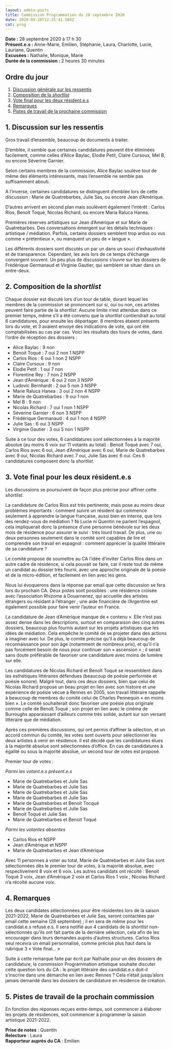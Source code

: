 ```yaml
---
layout: admin-posts
title: Commission Programmation du 28 septembre 2020
date: 2020-09-28T12:25:41.504Z
cat: prog
---
```

**Date :** 28 septembre 2020 à 17 h 30  
**Présent.e.s :** Anne-Marie, Emilien, Stéphanie, Laura, Charlotte, Lucie, Lauriane, Quentin  
**Excusées :** Nathalie, Monique, Marie  
**Durée de la commission :** 2 heures 30 minutes  

## Ordre du jour

1. [Discussion générale sur les ressentis](#discussion)
2. [Composition de la _shortlist_](#shortlist)
3. [Vote final pour les deux résident.e.s](#final)
4. [Remarques](#remarques)
5. [Pistes de travail de la prochaine commission](#pistes)

## <a href="#discussion"></a> 1\. Discussion sur les ressentis

Gros travail d’ensemble, beaucoup de documents à traiter.

D’emblée, il semble que certaines candidatures peuvent être éliminées facilement, comme celles d’Alice Baylac, Elodie Petit, Claire Cursoux, Mel B, ou encore Séverine Garnier.

Selon certains membres de la commission, Alice Baylac soulève tout de même des éléments intéressants, mais l’ensemble ne semble pas suffisamment abouti.

A l’inverse, certaines candidatures se distinguent d’emblée lors de cette discussion : Marie de Quatrebarbes, Julie Sas, ou encore Jean d’Amérique.

D’autres arrivent en second plan mais soulèvent également l’intérêt : Carlos Rios, Benoît Toqué, Nicolas Richard, ou encore Maria Raluca Hanea.

Premières réserves artistiques sur Jean d’Amérique et sur Marie de Quatrebarbes. Des conversations émergent sur les détails techniques : artistique / médiation. Parfois, certains dossiers semblent trop ardus ou vus comme « prétentieux », ou manquent un peu de « langue ».

Les différents dossiers sont discutés un par un dans un souci d’exhaustivité et de transparence. Cependant, les avis lors de ce temps d’échange convergent souvent. Un peu plus de discussions s’ouvre sur les dossiers de Frédérique Germanaud et Virginie Gautier, qui semblent se situer dans un entre-deux.

## <a href="#shortlist"></a> 2\. Composition de la _shortlist_

Chaque dossier est discuté lors d’un tour de table, durant lequel les membres de la commission se prononcent sur si, oui ou non, ces artistes peuvent faire partie de la _shortlist_. Aucune limite n’est attendue dans ce premier temps, même s’il a été convenu que la _shortlist_ contiendrait au total 6 candidatures, pour ensuite les départager. 8 membres étaient présents lors du vote, et 3 avaient envoyé des indications de vote, qui ont été comptabilisées au cas par cas. Voici les résultats des tours de votes, dans l’ordre de réception des dossiers :

*   Alice Baylac : 9 non
*   Benoit Toqué : 7 oui 2 non 1 NSPP
*   Carlos Rios : 6 oui 1 non 2 NSPP
*   Claire Cursoux : 9 non
*   Elodie Petit : 1 oui 7 non
*   Florentine Rey : 7 non 2 NSPP
*   Jean d’Amérique : 6 oui 2 non 3 NSPP
*   Ludovic Bernhardt : 2 oui 5 non 3 NSPP
*   Marie Raluca Hanea : 3 oui 2 non 4 NSPP
*   Marie de Quatrebarbes : 9 oui 1 non
*   Mel B : 9 non
*   Nicolas Richard : 7 oui 1 non 1 NSPP
*   Séverine Garnier : 6 non 3 NSPP
*   Frédérique Germanaud : 4 oui 1 non 4 NSPP
*   Julie Sas : 6 oui 3 NSPP
*   Virginie Gautier : 3 oui 5 non 1 NSPP

Suite à ce tour des votes, 6 candidatures sont sélectionnées à la majorité absolue (au moins 6 voix sur 11 votants au total) : Benoit Toqué avec 7 oui, Carlos Rios avec 6 oui, Jean d’Amérique avec 6 oui, Marie de Quatrebarbes avec 9 oui, Nicolas Richard avec 7 oui, Julie Sas avec 6 oui. Ces 6 candidatures composent donc la _shortlist_.

## <a href="#final"></a> 3\. Vote final pour les deux résident.e.s

Les discussions se poursuivent de façon plus précise pour affiner cette _shortlist_.

La candidature de Carlos Rios est très pertinente, mais pose au moins deux problèmes importants : comment suivre un résident qui commence seulement à apprendre la langue française, aussi bien en interne, que lors des rendez-vous de médiation ? Ni Lucie ni Quentin ne parlent l’espagnol, cela impliquerait donc la présence d’une personne bénévole sur les deux mois de résidence pour assurer le suivi : très lourd travail. De plus, une ou deux personnes seulement dans le comité sont capables de lire et comprendre son travail en espagnol : comment apprécier la qualité littéraire de sa candidature ?

Le comité propose de soumettre au CA l’idée d’inviter Carlos Rios dans un autre cadre de résidence, si cela pouvait se faire, car il reste tout de même un candidat au dossier très fourni, avec une approche originale de la poésie et de la micro-édition, et facilement en lien avec les gens.

Nous lui évoquerons dans la réponse par email que cette discussion se fera lors du prochain CA. Deux pistes sont possibles : une résidence croisée avec l’association Rhizome à Douarnenez, qui accueille des artistes étrangers ou résidant à l’étranger ; une aide financière de l’Argentine est également possible pour faire venir l’auteur en France.

La candidature de Jean d’Amérique manque de « contenu ». Elle n’est pas assez dense dans les descriptions, surtout en comparaison des cinq autres dossiers, beaucoup plus fournis autant sur les projets artistiques que les idées de médiation. Cela empêche le comité de se projeter dans des actions à imaginer avec lui. De plus, le comité précise qu’il a déjà beaucoup de reconnaissance pour son âge (notamment de nombreux prix), et qu’il n’a pas forcément besoin de nous pour continuer son « ascension » ; il serait sans doute préférable de favoriser une candidature avec moins de lumière sur elle.

Les candidatures de Nicolas Richard et Benoît Toqué se ressemblent dans les esthétiques littéraires défendues (beaucoup de poésie performée et poésie sonore). Malgré tout, dans ces deux dossiers, bien que celui de Nicolas Richard propose un beau projet en lien avec son histoire et une expérience de poésie vécue à Rennes en 2005, son travail littéraire rappelle à beaucoup de membres du comité celui de Charles Pennequin « en moins bien ». Le comité souhaiterait donc favoriser une poésie plus originale comme celle de Benoît Toqué ; son projet en lien avec le cinéma de Burroughs apparaissant d’ailleurs comme très solide, autant sur son versant littéraire que de médiation.

Après ces premières discussions, qui ont permis d’affiner la sélection, et un accord commun du comité, les votes sont ouverts pour sélectionner les deux artistes à venir en résidence. Il est décidé que les candidatures élues à la majorité absolue sont sélectionnées d’office. En cas de candidatures à égalité ou sous la majorité absolue, un second tour de votes est proposé.

Premier tour de votes :

_Parmi les votant.e.s présent.e.s_

*   Marie de Quatrebarbes et Julie Sas
*   Marie de Quatrebarbes et Julie Sas
*   Marie de Quatrebarbes et Julie Sas
*   Marie de Quatrebarbes et Julie Sas
*   Marie de Quatrebarbes et Benoit Tocqué
*   Marie de Quatrebarbes et Julie Sas
*   Benoit Toqué et Julie Sas
*   Marie de Quatrebarbes et Benoit Toqué

_Parmi les votantes absentes_

*   Carlos Rios et NSPP
*   Jean d’Amérique et NSPP
*   Marie de Quatrebarbes et Jean d’Amérique

Avec 11 personnes à voter au total, Marie de Quatrebarbes et Julie Sas sont sélectionnées dès le premier tour de votes, à la majorité absolue, avec respectivement 8 voix et 6 voix. Les autres candidats ont récolté : Benoit Toqué 3 voix, Jean d’Amérique 2 voix et Carlos Rios 1 voix ; Nicolas Richard n’a récolté aucune voix.

## <a href="#remarques"></a> 4\. Remarques

Les deux candidates sélectionnées pour être résidentes lors de la saison 2021-2022, Marie de Quatrebarbes et Julie Sas, seront contactées par email cette semaine (28 septembre) ; il en sera de même pour les candidat.e.s refusé.e.s. Il sera notifié aux 4 candidats de la _shortlist_ non-sélectionnés qu’ils ont fait partie de la dernière sélection, cela afin de les encourager dans leurs demandes auprès d’autres structures. Carlos Rios seul recevra un email personnalisé, comme précisé plus haut dans la rubrique 3 « Vote final… »

Suite à cette remarque faite par écrit par Nathalie pour un des dossiers de candidature, la commission Programmation artistique souhaite discuter cette question lors du CA : le projet littéraire des candidat.e.s doit-il s’inscrire dans une démarche en lien avec Rennes ? Cela n’était jusqu’alors jamais demandé dans les dossiers de candidature en résidence de création.

## <a href="#pistes"></a> 5\. Pistes de travail de la prochain commission

En fonction des réponses reçues entre-temps, soit commencer à élaborer les projets de résidences, soit commencer à programmer la saison artistique 2021-2022.

**Prise de notes** : Quentin  
**Relecture** : Laura  
**Rapporteur auprès du CA** : Emilien
